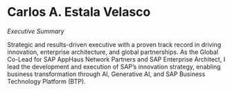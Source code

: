 # Carlos A. Estala Velasco

_Executive Summary_

Strategic and results-driven executive with a proven track record in driving innovation, enterprise architecture, and global partnerships. As the Global Co-Lead for SAP AppHaus Network Partners and SAP Enterprise Architect, I lead the development and execution of SAP’s innovation strategy, enabling business transformation through AI, Generative AI, and SAP Business Technology Platform (BTP).